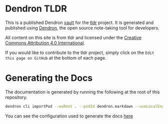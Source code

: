 # Dendron TLDR

This is a published Dendron [vault](https://wiki.dendron.so/notes/c6fd6bc4-7f75-4cbb-8f34-f7b99bfe2d50.html#vaults) for the [tldr](https://github.com/tldr-pages/tldr) project.  It is generated and published using [Dendron](http://dendron.so/), the open source note-taking tool for developers. 

All content on this site is from tldr and licensed under the [Creative Commons Attribution 4.0 International](https://github.com/open-guides/og-aws/blob/master/LICENSE.txt).

If you would like to contribute to the tldr project, simply click on the `Edit this page on GitHub` at the bottom of each page. 


# Generating the Docs

The documentation is generated by running the following at the root of this repository. 

```sh
dendron cli importPod --wsRoot . --podId dendron.markdown --useLocalEngine 
```

You can see the configuration used to generate the docs [here](pods/dendron.markdown/config.import.yml)